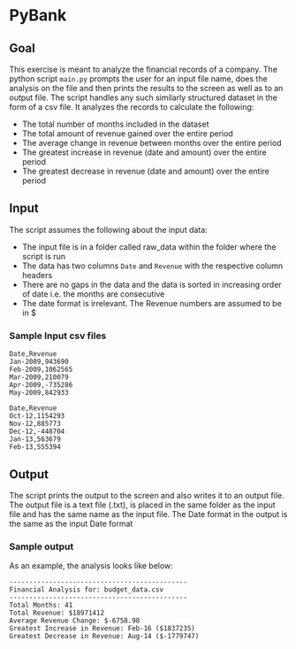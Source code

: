 # PyBank 
## Goal
This exercise is meant to analyze the financial records of a company. The python script `main.py` prompts the user for an input file name, does the analysis on the file and then prints the results to the screen as well as to an output file. The script handles any such similarly structured dataset in the form of a csv file. It analyzes the records to calculate the following:

* The total number of months included in the dataset
* The total amount of revenue gained over the entire period
* The average change in revenue between months over the entire period
* The greatest increase in revenue (date and amount) over the entire period
* The greatest decrease in revenue (date and amount) over the entire period

## Input
The script assumes the following about the input data:
* The input file is in a folder called raw_data within the folder where the script is run
* The data has two columns `Date` and `Revenue` with the respective column headers
* There are no gaps in the data and the data is sorted in increasing order of date i.e. the months are consecutive
* The date format is irrelevant. The Revenue numbers are assumed to be in $

### Sample Input csv files
```
Date,Revenue
Jan-2009,943690
Feb-2009,1062565
Mar-2009,210079
Apr-2009,-735286
May-2009,842933
```

```
Date,Revenue
Oct-12,1154293
Nov-12,885773
Dec-12,-448704
Jan-13,563679
Feb-13,555394
```

## Output
The script prints the output to the screen and also writes it to an output file. The output file is a text file (.txt), is placed in the same folder as the input file and has the same name as the input file. The Date format in the output is the same as the input Date format

### Sample output
As an example, the analysis looks like below:
```
---------------------------------------------
Financial Analysis for: budget_data.csv
---------------------------------------------
Total Months: 41
Total Revenue: $18971412
Average Revenue Change: $-6758.98
Greatest Increase in Revenue: Feb-16 ($1837235)
Greatest Decrease in Revenue: Aug-14 ($-1779747)
```
